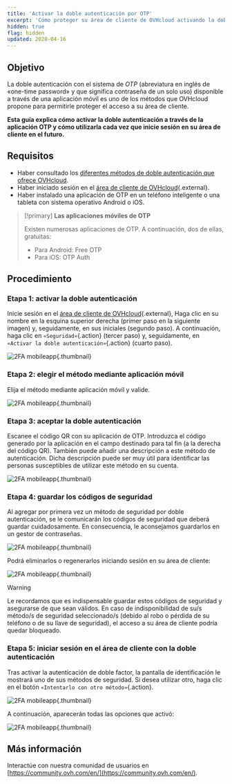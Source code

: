 ```yaml
---
title: 'Activar la doble autenticación por OTP'
excerpt: 'Cómo proteger su área de cliente de OVHcloud activando la doble autenticación mediante una aplicación móvil de OTP'
hidden: true
flag: hidden
updated: 2020-04-16
---
```


## Objetivo

La doble autenticación con el sistema de *OTP* (abreviatura en inglés de «one-time password» y que significa contraseña de un solo uso) disponible a través de una aplicación móvil es uno de los métodos que OVHcloud propone para permitirle proteger el acceso a su área de cliente. 

**Esta guía explica cómo activar la doble autenticación a través de la aplicación OTP y cómo utilizarla cada vez que inicie sesión en su área de cliente en el futuro.**

## Requisitos

- Haber consultado los [diferentes métodos de doble autenticación que ofrece OVHcloud](/pages/account_and_service_management/account_information/secure-ovhcloud-account-with-2fa).
- Haber iniciado sesión en el [área de cliente de OVHcloud](https://www.ovh.com/auth/?action=gotomanager&from=https://www.ovh.es/&ovhSubsidiary=es){.external}.
- Haber instalado una aplicación de OTP en un teléfono inteligente o una tableta con sistema operativo Android o iOS.

> [!primary]
>**Las aplicaciones móviles de OTP**
>
> Existen numerosas aplicaciones de OTP. A continuación, dos de ellas, gratuitas:
> 
> - Para Android: Free OTP
> - Para iOS: OTP Auth
> 

## Procedimiento

### Etapa 1: activar la doble autenticación

Inicie sesión en el [área de cliente de OVHcloud](https://www.ovh.com/auth/?action=gotomanager&from=https://www.ovh.es/&ovhSubsidiary=es){.external}, Haga clic en su nombre en la esquina superior derecha (primer paso en la siguiente imagen) y, seguidamente, en sus iniciales (segundo paso). A continuación, haga clic en `«Seguridad»`{.action} (tercer paso) y, seguidamente, en `«Activar la doble autenticación»`{.action} (cuarto paso).

![2FA mobileapp](images/hub2FA.png){.thumbnail}

### Etapa 2: elegir el método mediante aplicación móvil

Elija el método mediante aplicación móvil y valide.

![2FA mobileapp](images/2famobileapp1edit.png){.thumbnail}

### Etapa 3: aceptar la doble autenticación

Escanee el código QR con su aplicación de OTP. Introduzca el código generado por la aplicación en el campo destinado para tal fin (a la derecha del código QR). También puede añadir una descripción a este método de autenticación. Dicha descripción puede ser muy útil para identificar las personas susceptibles de utilizar este método en su cuenta.

![2FA mobileapp](images/2famobileapp2.png){.thumbnail}

### Etapa 4: guardar los códigos de seguridad

Al agregar por primera vez un método de seguridad por doble autenticación, se le comunicarán los códigos de seguridad que deberá guardar cuidadosamente. En consecuencia, le aconsejamos guardarlos en un gestor de contraseñas.

![2FA mobileapp](images/2facodes.png){.thumbnail}

Podrá eliminarlos o regenerarlos iniciando sesión en su área de cliente:

![2FA mobileapp](images/2facodesaction.png){.thumbnail}

> [!warning]
>
> Le recordamos que es indispensable guardar estos códigos de seguridad y asegurarse de que sean válidos. En caso de indisponibilidad de su/s método/s de seguridad seleccionado/s (debido al robo o pérdida de su teléfono o de su llave de seguridad), el acceso a su área de cliente podría quedar bloqueado.
> 
> 

### Etapa 5: iniciar sesión en el área de cliente con la doble autenticación

Tras activar la autenticación de doble factor, la pantalla de identificación le mostrará uno de sus métodos de seguridad. Si desea utilizar otro, haga clic en el botón `«Intentarlo con otro método»`{.action}.

![2FA mobileapp](images/2famobileapploginedit.png){.thumbnail}

A continuación, aparecerán todas las opciones que activó:

![2FA mobileapp](images/2faloginchoice.png){.thumbnail}

## Más información

Interactúe con nuestra comunidad de usuarios en [https://community.ovh.com/en/](https://community.ovh.com/en/).
